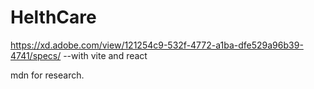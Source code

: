 # HelthCare
https://xd.adobe.com/view/121254c9-532f-4772-a1ba-dfe529a96b39-4741/specs/     --with vite and react


mdn for research.
